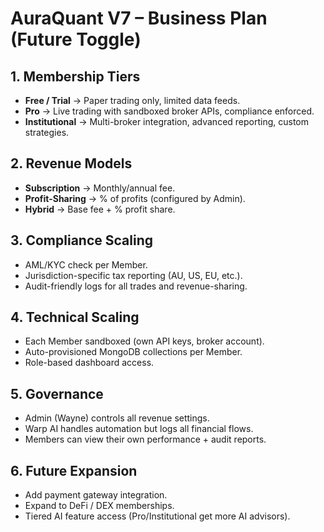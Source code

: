 # AuraQuant V7 – Business Plan (Future Toggle)

## 1. Membership Tiers
- **Free / Trial** → Paper trading only, limited data feeds.
- **Pro** → Live trading with sandboxed broker APIs, compliance enforced.
- **Institutional** → Multi-broker integration, advanced reporting, custom strategies.

## 2. Revenue Models
- **Subscription** → Monthly/annual fee.
- **Profit-Sharing** → % of profits (configured by Admin).
- **Hybrid** → Base fee + % profit share.

## 3. Compliance Scaling
- AML/KYC check per Member.
- Jurisdiction-specific tax reporting (AU, US, EU, etc.).
- Audit-friendly logs for all trades and revenue-sharing.

## 4. Technical Scaling
- Each Member sandboxed (own API keys, broker account).
- Auto-provisioned MongoDB collections per Member.
- Role-based dashboard access.

## 5. Governance
- Admin (Wayne) controls all revenue settings.
- Warp AI handles automation but logs all financial flows.
- Members can view their own performance + audit reports.

## 6. Future Expansion
- Add payment gateway integration.
- Expand to DeFi / DEX memberships.
- Tiered AI feature access (Pro/Institutional get more AI advisors).
